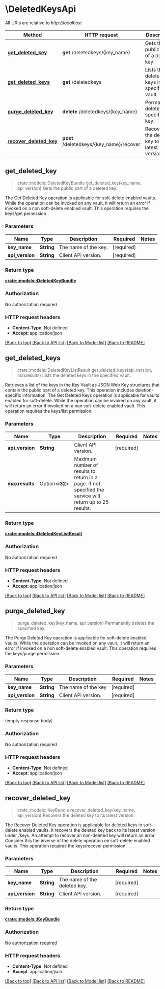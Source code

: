 # \DeletedKeysApi

All URIs are relative to *http://localhost*

Method | HTTP request | Description
------------- | ------------- | -------------
[**get_deleted_key**](DeletedKeysApi.md#get_deleted_key) | **get** /deletedkeys/{key_name} | Gets the public part of a deleted key.
[**get_deleted_keys**](DeletedKeysApi.md#get_deleted_keys) | **get** /deletedkeys | Lists the deleted keys in the specified vault.
[**purge_deleted_key**](DeletedKeysApi.md#purge_deleted_key) | **delete** /deletedkeys/{key_name} | Permanently deletes the specified key.
[**recover_deleted_key**](DeletedKeysApi.md#recover_deleted_key) | **post** /deletedkeys/{key_name}/recover | Recovers the deleted key to its latest version.



## get_deleted_key

> crate::models::DeletedKeyBundle get_deleted_key(key_name, api_version)
Gets the public part of a deleted key.

The Get Deleted Key operation is applicable for soft-delete enabled vaults. While the operation can be invoked on any vault, it will return an error if invoked on a non soft-delete enabled vault. This operation requires the keys/get permission. 

### Parameters


Name | Type | Description  | Required | Notes
------------- | ------------- | ------------- | ------------- | -------------
**key_name** | **String** | The name of the key. | [required] |
**api_version** | **String** | Client API version. | [required] |

### Return type

[**crate::models::DeletedKeyBundle**](DeletedKeyBundle.md)

### Authorization

No authorization required

### HTTP request headers

- **Content-Type**: Not defined
- **Accept**: application/json

[[Back to top]](#) [[Back to API list]](../README.md#documentation-for-api-endpoints) [[Back to Model list]](../README.md#documentation-for-models) [[Back to README]](../README.md)


## get_deleted_keys

> crate::models::DeletedKeyListResult get_deleted_keys(api_version, maxresults)
Lists the deleted keys in the specified vault.

Retrieves a list of the keys in the Key Vault as JSON Web Key structures that contain the public part of a deleted key. This operation includes deletion-specific information. The Get Deleted Keys operation is applicable for vaults enabled for soft-delete. While the operation can be invoked on any vault, it will return an error if invoked on a non soft-delete enabled vault. This operation requires the keys/list permission.

### Parameters


Name | Type | Description  | Required | Notes
------------- | ------------- | ------------- | ------------- | -------------
**api_version** | **String** | Client API version. | [required] |
**maxresults** | Option<**i32**> | Maximum number of results to return in a page. If not specified the service will return up to 25 results. |  |

### Return type

[**crate::models::DeletedKeyListResult**](DeletedKeyListResult.md)

### Authorization

No authorization required

### HTTP request headers

- **Content-Type**: Not defined
- **Accept**: application/json

[[Back to top]](#) [[Back to API list]](../README.md#documentation-for-api-endpoints) [[Back to Model list]](../README.md#documentation-for-models) [[Back to README]](../README.md)


## purge_deleted_key

> purge_deleted_key(key_name, api_version)
Permanently deletes the specified key.

The Purge Deleted Key operation is applicable for soft-delete enabled vaults. While the operation can be invoked on any vault, it will return an error if invoked on a non soft-delete enabled vault. This operation requires the keys/purge permission.

### Parameters


Name | Type | Description  | Required | Notes
------------- | ------------- | ------------- | ------------- | -------------
**key_name** | **String** | The name of the key | [required] |
**api_version** | **String** | Client API version. | [required] |

### Return type

 (empty response body)

### Authorization

No authorization required

### HTTP request headers

- **Content-Type**: Not defined
- **Accept**: application/json

[[Back to top]](#) [[Back to API list]](../README.md#documentation-for-api-endpoints) [[Back to Model list]](../README.md#documentation-for-models) [[Back to README]](../README.md)


## recover_deleted_key

> crate::models::KeyBundle recover_deleted_key(key_name, api_version)
Recovers the deleted key to its latest version.

The Recover Deleted Key operation is applicable for deleted keys in soft-delete enabled vaults. It recovers the deleted key back to its latest version under /keys. An attempt to recover an non-deleted key will return an error. Consider this the inverse of the delete operation on soft-delete enabled vaults. This operation requires the keys/recover permission.

### Parameters


Name | Type | Description  | Required | Notes
------------- | ------------- | ------------- | ------------- | -------------
**key_name** | **String** | The name of the deleted key. | [required] |
**api_version** | **String** | Client API version. | [required] |

### Return type

[**crate::models::KeyBundle**](KeyBundle.md)

### Authorization

No authorization required

### HTTP request headers

- **Content-Type**: Not defined
- **Accept**: application/json

[[Back to top]](#) [[Back to API list]](../README.md#documentation-for-api-endpoints) [[Back to Model list]](../README.md#documentation-for-models) [[Back to README]](../README.md)

